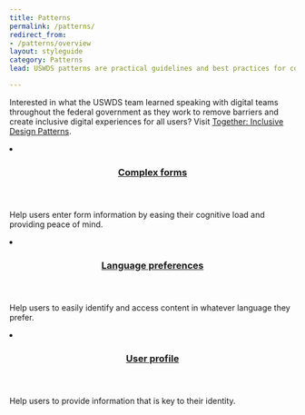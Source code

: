 ```yaml
---
title: Patterns
permalink: /patterns/
redirect_from:
- /patterns/overview
layout: styleguide
category: Patterns
lead: USWDS patterns are practical guidelines and best practices for common user interactions 

---
```


Interested in what the USWDS team learned speaking with digital teams throughout the federal government as they work to remove barriers and create inclusive digital experiences for all users? Visit <a href="https://designsystem.digital.gov/together/">Together: Inclusive Design Patterns</a>.

<div class="usa-card-group flex-row margin-top-2">
  <li
  class="usa-card site-component-card grid-col-6 tablet:grid-col-4 margin-bottom-2"
  role="region"
  aria-atomic="true"
  aria-label="Complex form"
  data-meta="Complex form">
    <div class="usa-card__container">
      <header class="usa-card__header">
        <h3 class="usa-card__heading font-lang-lg"><a href="{{ site.baseurl }}/patterns/complex-form/">Complex forms</a></h3>
      </header>
      <div class="usa-card__body font-lang-sm">
        <p>Help users enter form information by easing their cognitive load and providing peace of mind.</p>
      </div>
    </div>
  </li>  
  <li
  class="usa-card site-component-card grid-col-6 tablet:grid-col-4 margin-bottom-2"
  role="region"
  aria-atomic="true"
  aria-label="Language selector"
  data-meta="Language selector">
    <div class="usa-card__container">
      <header class="usa-card__header">
        <h3 class="usa-card__heading font-lang-lg"><a href="{{ site.baseurl }}/patterns/language-selector/">Language preferences</a></h3>
      </header>
      <div class="usa-card__body font-lang-sm">
        <p>Help users to easily identify and access content in whatever language they prefer.</p>
      </div>
    </div>
  </li>
  <li
  class="usa-card site-component-card grid-col-6 tablet:grid-col-4 margin-bottom-2"
  role="region"
  aria-atomic="true"
  aria-label="User profile"
  data-meta="User profile">
    <div class="usa-card__container">
      <header class="usa-card__header">
        <h3 class="usa-card__heading font-lang-lg"><a href="{{ site.baseurl }}/patterns/create-a-profile/">User profile</a></h3>
      </header>
      <div class="usa-card__body font-lang-sm">
        <p>Help users to provide information that is key to their identity.</p>
      </div>
    </div>
  </li>
</div>

